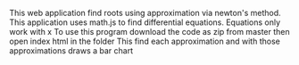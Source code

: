 This web application find roots using approximation via newton's method. 
This application uses math.js to find differential equations. 
Equations only work with x 
To use this program download the code as zip from master then open index html in the folder 
This find each approximation and with those approximations draws a bar chart
